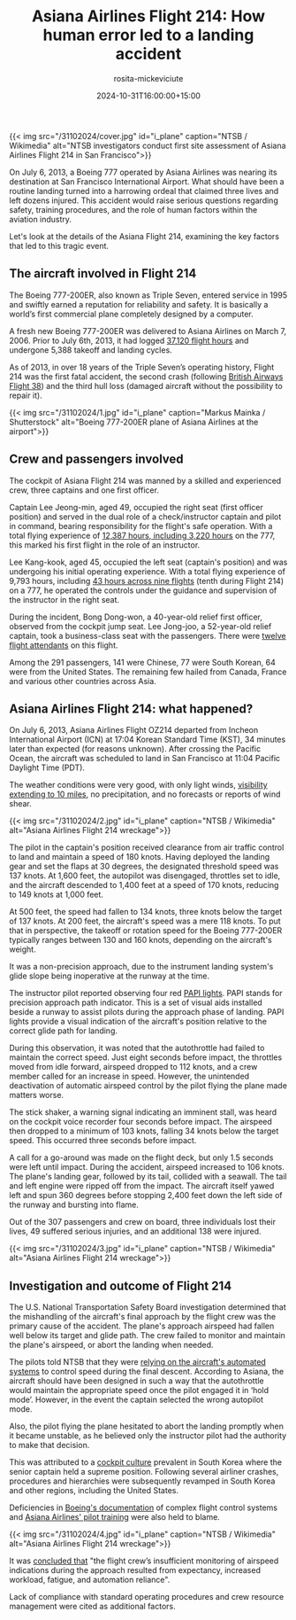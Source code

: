 ﻿---
title: "Asiana Airlines Flight 214: How human error led to a landing accident"
meta_title: "Asiana Flight 214 landing accident caused by human error"
description: "In July 2013, a Boeing 777 operated by Asiana Airlines experienced a landing accident caused by human error, resulting in the tragic loss of three lives."
date: 2024-10-31T16:00:00+15:00
draft: false
thumb: "/31102024/cover.jpg"
thumb_alt: "NTSB investigators conduct first site assessment of Asiana Airlines Flight 214 in San Francisco"
author: "rosita-mickeviciute"
is_article: true
---

{{< img src="/31102024/cover.jpg" id="i\_plane" caption="NTSB / Wikimedia" alt="NTSB investigators conduct first site assessment of Asiana Airlines Flight 214 in San Francisco">}}

On July 6, 2013, a Boeing 777 operated by Asiana Airlines was nearing its destination at San Francisco International Airport. What should have been a routine landing turned into a harrowing ordeal that claimed three lives and left dozens injured. This accident would raise serious questions regarding safety, training procedures, and the role of human factors within the aviation industry.

Let's look at the details of the Asiana Flight 214, examining the key factors that led to this tragic event.

## The aircraft involved in Flight 214

The Boeing 777-200ER, also known as Triple Seven, entered service in 1995 and swiftly earned a reputation for reliability and safety. It is basically a world’s first commercial plane completely designed by a computer. 

A fresh new Boeing 777-200ER was delivered to Asiana Airlines on March 7, 2006. Prior to July 6th, 2013, it had logged [37,120 flight hours](https://www.ntsb.gov/investigations/AccidentReports/Reports/AAR1401.pdf) and undergone 5,388 takeoff and landing cycles.

As of 2013, in over 18 years of the Triple Seven’s operating history, Flight 214 was the first fatal accident, the second crash (following [British Airways Flight 38](https://samchui.com/2023/03/05/miracle-on-british-airways-flight-38-boeing-777s-first-hull-loss/)) and the third hull loss (damaged aircraft without the possibility to repair it).

{{< img src="/31102024/1.jpg" id="i\_plane" caption="Markus Mainka / Shutterstock" alt="Boeing 777-200ER plane of Asiana Airlines at the airport">}}

## Crew and passengers involved

The cockpit of Asiana Flight 214 was manned by a skilled and experienced crew, three captains and one first officer. 

Captain Lee Jeong-min, aged 49, occupied the right seat (first officer position) and served in the dual role of a check/instructor captain and pilot in command, bearing responsibility for the flight's safe operation. With a total flying experience of [12,387 hours, including 3,220 hours](https://www.itv.com/news/update/2013-07-07/asiana-airlines-crash-the-pilots/) on the 777, this marked his first flight in the role of an instructor. 

Lee Kang-kook, aged 45, occupied the left seat (captain's position) and was undergoing his initial operating experience. With a total flying experience of 9,793 hours, including [43 hours across nine flights](https://abcnews.go.com/US/asiana-airlines-crash-pilot-9th-training-flight-boeing/story?id=19602576) (tenth during Flight 214) on a 777, he operated the controls under the guidance and supervision of the instructor in the right seat.


During the incident, Bong Dong-won, a 40-year-old relief first officer, observed from the cockpit jump seat. Lee Jong-joo, a 52-year-old relief captain, took a business-class seat with the passengers. There were [twelve flight attendants](https://www.youtube.com/watch?v=zZZy_IC06ac) on this flight. 

Among the 291 passengers, 141 were Chinese, 77 were South Korean, 64 were from the United States. The remaining few hailed from Canada, France and various other countries across Asia.

## Asiana Airlines Flight 214: what happened?

On July 6, 2013, Asiana Airlines Flight OZ214 departed from Incheon International Airport (ICN) at 17:04 Korean Standard Time (KST), 34 minutes later than expected (for reasons unknown). After crossing the Pacific Ocean, the aircraft was scheduled to land in San Francisco at 11:04 Pacific Daylight Time (PDT). 

The weather conditions were very good, with only light winds, [visibility extending to 10 miles](https://www.youtube.com/watch?v=XLYeUbeyfOg), no precipitation, and no forecasts or reports of wind shear.

{{< img src="/31102024/2.jpg" id="i\_plane" caption="NTSB / Wikimedia" alt="Asiana Airlines Flight 214 wreckage">}}

The pilot in the captain's position received clearance from air traffic control to land and maintain a speed of 180 knots. Having deployed the landing gear and set the flaps at 30 degrees, the designated threshold speed was 137 knots. At 1,600 feet, the autopilot was disengaged, throttles set to idle, and the aircraft descended to 1,400 feet at a speed of 170 knots, reducing to 149 knots at 1,000 feet. 

At 500 feet, the speed had fallen to 134 knots, three knots below the target of 137 knots. At 200 feet, the aircraft's speed was a mere 118 knots. To put that in perspective, the takeoff or rotation speed for the Boeing 777-200ER typically ranges between 130 and 160 knots, depending on the aircraft's weight.

It was a non-precision approach, due to the instrument landing system's glide slope being inoperative at the runway at the time. 

The instructor pilot reported observing four red [PAPI lights](https://avherald.com/h?article=464ef64f&opt=4096). PAPI stands for precision approach path indicator. This is a set of visual aids installed beside a runway to assist pilots during the approach phase of landing. PAPI lights provide a visual indication of the aircraft's position relative to the correct glide path for landing. 

During this observation, it was noted that the autothrottle had failed to maintain the correct speed. Just eight seconds before impact, the throttles moved from idle forward, airspeed dropped to 112 knots, and a crew member called for an increase in speed. However, the unintended deactivation of automatic airspeed control by the pilot flying the plane made matters worse.

The stick shaker, a warning signal indicating an imminent stall, was heard on the cockpit voice recorder four seconds before impact. The airspeed then dropped to a minimum of 103 knots, falling 34 knots below the target speed. This occurred three seconds before impact.

A call for a go-around was made on the flight deck, but only 1.5 seconds were left until impact. During the accident, airspeed increased to 106 knots. The plane's landing gear, followed by its tail, collided with a seawall. The tail and left engine were ripped off from the impact. The aircraft itself yawed left and spun 360 degrees before stopping 2,400 feet down the left side of the runway and bursting into flame. 

Out of the 307 passengers and crew on board, three individuals lost their lives, 49 suffered serious injuries, and an additional 138 were injured.

{{< img src="/31102024/3.jpg" id="i\_plane" caption="NTSB / Wikimedia" alt="Asiana Airlines Flight 214 wreckage">}}

## Investigation and outcome of Flight 214

The U.S. National Transportation Safety Board investigation determined that the mishandling of the aircraft's final approach by the flight crew was the primary cause of the accident. The plane's approach airspeed had fallen well below its target and glide path. The crew failed to monitor and maintain the plane's airspeed, or abort the landing when needed.

The pilots told NTSB that they were [relying on the aircraft's automated systems](https://www.latimes.com/local/la-xpm-2013-jul-09-la-me-sfo-crash-probe-20130710-story.html) to control speed during the final descent. According to Asiana, the aircraft should have been designed in such a way that the autothrottle would maintain the appropriate speed once the pilot engaged it in ‘hold mode’. However, in the event the captain selected the wrong autopilot mode.

Also, the pilot flying the plane hesitated to abort the landing promptly when it became unstable, as he believed only the instructor pilot had the authority to make that decision. 

This was attributed to a [cockpit culture](https://nypost.com/2014/06/24/pilot-mismanagement-caused-asiana-plane-crash-feds/) prevalent in South Korea where the senior captain held a supreme position. Following several airliner crashes, procedures and hierarchies were subsequently revamped in South Korea and other regions, including the United States.

Deficiencies in [Boeing's documentation](https://www.reuters.com/article/us-usa-crash-asiana-lawsuit-idUSBRE96G01V20130717/) of complex flight control systems and [Asiana Airlines' pilot training](https://www.nbcnews.com/news/us-news/asiana-airline-chief-says-it-plans-improve-pilot-training-after-nvna19370461) were also held to blame.

{{< img src="/31102024/4.jpg" id="i\_plane" caption="NTSB / Wikimedia" alt="Asiana Airlines Flight 214 wreckage">}}

It was [concluded that](https://www.ntsb.gov/investigations/accidentreports/reports/aar1401.pdf) "the flight crew’s insufficient monitoring of airspeed indications during the approach resulted from expectancy, increased workload, fatigue, and automation reliance".

Lack of compliance with standard operating procedures and crew resource management were cited as additional factors.


